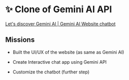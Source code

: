 # ✨ Clone of Gemini AI API

[Let's discover Gemini AI | Gemini AI Website chatbot](https://gemini.google.com/)

## Missions

- Built the UI/UX of the website (as same as Gemini AI)

- Create Interactive chat app using Gemini API

- Customize the chatbot (further step)